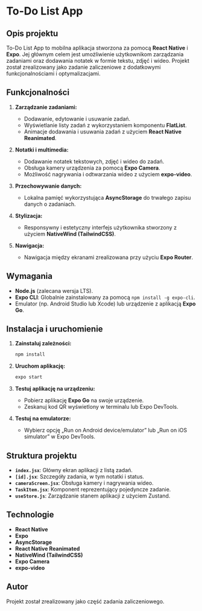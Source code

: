 # To-Do List App

## Opis projektu
To-Do List App to mobilna aplikacja stworzona za pomocą **React Native** i **Expo**. Jej głównym celem jest umożliwienie użytkownikom zarządzania zadaniami oraz dodawania notatek w formie tekstu, zdjęć i wideo. Projekt został zrealizowany jako zadanie zaliczeniowe z dodatkowymi funkcjonalnościami i optymalizacjami.

## Funkcjonalności

1. **Zarządzanie zadaniami:**
   - Dodawanie, edytowanie i usuwanie zadań.
   - Wyświetlanie listy zadań z wykorzystaniem komponentu **FlatList**.
   - Animacje dodawania i usuwania zadań z użyciem **React Native Reanimated**.

2. **Notatki i multimedia:**
   - Dodawanie notatek tekstowych, zdjęć i wideo do zadań.
   - Obsługa kamery urządzenia za pomocą **Expo Camera**.
   - Możliwość nagrywania i odtwarzania wideo z użyciem **expo-video**.

3. **Przechowywanie danych:**
   - Lokalna pamięć wykorzystująca **AsyncStorage** do trwałego zapisu danych o zadaniach.

4. **Stylizacja:**
   - Responsywny i estetyczny interfejs użytkownika stworzony z użyciem **NativeWind (TailwindCSS)**.

5. **Nawigacja:**
   - Nawigacja między ekranami zrealizowana przy użyciu **Expo Router**.

## Wymagania

- **Node.js** (zalecana wersja LTS).
- **Expo CLI**: Globalnie zainstalowany za pomocą `npm install -g expo-cli`.
- Emulator (np. Android Studio lub Xcode) lub urządzenie z aplikacją **Expo Go**.

## Instalacja i uruchomienie

1. **Zainstaluj zależności:**
   ```bash
   npm install
   ```

2. **Uruchom aplikację:**
   ```bash
   expo start
   ```

3. **Testuj aplikację na urządzeniu:**
   - Pobierz aplikację **Expo Go** na swoje urządzenie.
   - Zeskanuj kod QR wyświetlony w terminalu lub Expo DevTools.

4. **Testuj na emulatorze:**
   - Wybierz opcję „Run on Android device/emulator” lub „Run on iOS simulator” w Expo DevTools.

## Struktura projektu

- **`index.jsx`**: Główny ekran aplikacji z listą zadań.
- **`[id].jsx`**: Szczegóły zadania, w tym notatki i status.
- **`cameraScreen.jsx`**: Obsługa kamery i nagrywania wideo.
- **`TaskItem.jsx`**: Komponent reprezentujący pojedyncze zadanie.
- **`useStore.js`**: Zarządzanie stanem aplikacji z użyciem Zustand.

## Technologie

- **React Native**
- **Expo**
- **AsyncStorage**
- **React Native Reanimated**
- **NativeWind (TailwindCSS)**
- **Expo Camera**
- **expo-video**

## Autor
Projekt został zrealizowany jako część zadania zaliczeniowego.
